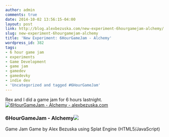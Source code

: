 ```yaml
---
author: admin
comments: true
date: 2014-10-02 13:56:15-04:00
layout: post
link: http://blog.alexbezuska.com/new-experiment-6hourgamejam-alchemy/
slug: new-experiment-6hourgamejam-alchemy
title: 'New Experiment: 6HourGameJam - Alchemy'
wordpress_id: 382
tags:
- 6 hour game jam
- experiments
- Game Development
- game jam
- gamedev
- gamedevky
- indie dev
- 'Uncategorized and tagged #6HourGameJam'
---
```


Rex and I did a game jam for 6 hours lastnight.
[![6HourGameJam - Alchemy - alexbezuska.com](http://alexbezuska.com/img/experiments/alchemy.png)](https://rawgit.com/AlexBezuska/6HourGameJam---Alchemy/master/index.html)


### 6HourGameJam - Alchemy[![](http://alexbezuska.com/img/github-icon.png)](https://github.com/AlexBezuska/6HourGameJam---Alchemy)


Game Jam Game by Alex Bezuska
using Splat Engine (HTML5/JavaScript)
